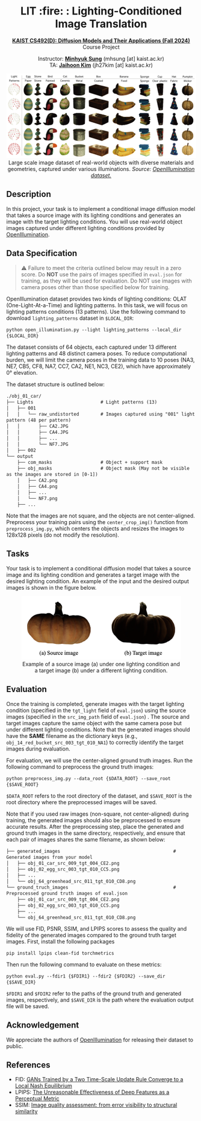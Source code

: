 <div align=center>
  <h1>
  LIT :fire: : Lighting-Conditioned Image Translation
  </h1>
  <p>
    <a href=https://mhsung.github.io/kaist-cs492d-fall-2024/ target="_blank"><b>KAIST CS492(D): Diffusion Models and Their Applications (Fall 2024)</b></a><br>
    Course Project
  </p>
</div>

<div align=center>
  <p>
    Instructor: <a href=https://mhsung.github.io target="_blank"><b>Minhyuk Sung</b></a> (mhsung [at] kaist.ac.kr)<br>
    TA: <a href=https://jh27kim.github.io/ target="_blank"><b>Jaihoon Kim</b></a>  (jh27kim [at] kaist.ac.kr)
  </p>
</div>

<div align=center>
   <img src="./assets/teaser.png">
   <figcaption>
    Large scale image dataset of real-world objects with diverse materials and geometries, captured under various illuminations.
    <i>Source: <a href="https://oppo-us-research.github.io/OpenIllumination/">OpenIllumination dataset.</a></i>
    </figcaption>
</div>

## Description
In this project, your task is to implement a conditional image diffusion model that takes a source image with its lighting conditions and generates an image with the target lighting conditions. 
You will use real-world object images captured under different lighting conditions provided by [OpenIllumination](https://huggingface.co/datasets/OpenIllumination/OpenIllumination). 

## Data Specification
> :warning: Failure to meet the criteria outlined below may result in a zero score.
> Do **NOT** use the pairs of images specified in `eval.json` for training, as they will be used for evaluation. 
> Do NOT use images with camera poses other than those specified below for training.

OpenIllumination dataset provides two kinds of lighting conditions: OLAT (One-Light-At-a-Time) and lighting patterns. In this task, we will focus on lighting patterns conditions (13 patterns). 
Use the following command to download `lighting_patterns` dataset in `$LOCAL_DIR`:
```
python open_illumination.py --light lighting_patterns --local_dir {$LOCAL_DIR}
```
The dataset consists of 64 objects, each captured under 13 different lighting patterns and 48 distinct camera poses. 
To reduce computational burden, we will limit the camera poses in the training data to 10 poses (NA3, NE7, CB5, CF8, NA7, CC7, CA2, NE1, NC3, CE2), which have approximately 0° elevation.

The dataset structure is outlined below:
```
./obj_01_car/
├── Lights                         # Light patterns (13)
│   ├── 001
│   │   └── raw_undistorted        # Images captured using "001" light pattern (48 per pattern)
│   │       ├── CA2.JPG
│   │       ├── CA4.JPG
│   │       ├── ...
│   │       └── NF7.JPG
│   ├── 002
└── output
    ├── com_masks                  # Object + support mask 
    ├── obj_masks                  # Object mask (May not be visible as the images are stored in [0-1])
    │   ├── CA2.png
    │   ├── CA4.png
    │   ├── ...
    │   └── NF7.png
    ├── ...
```

Note that the images are not square, and the objects are not center-aligned. 
Preprocess your training pairs using the `center_crop_img()` function from `preprocess_img.py`, which centers the objects and resizes the images to 128x128 pixels (do not modify the resolution). 

## Tasks
Your task is to implement a conditional diffusion model that takes a source image and its lighting condition and generates a target image with the desired lighting condition.
An example of the input and the desired output images is shown in the figure below.

<div align="center">
  <figure>
    <img src="./assets/task.png" width="500">
    <br />
    <figcaption style="text-align: center;">
      Example of a source image (a) under one lighting condition and a target image (b) under a different lighting condition.
    </figcaption>
  </figure>
</div>

## Evaluation
Once the training is completed, generate images with the target lighting condition (specified in the `tgt_light` field of `eval.json`) using the source images (specified in the `src_img_path` field of `eval.json`) . The source and target images capture the same object with the same camera pose but under different lighting conditions. 
Note that the generated images should have the **SAME** filename as the dictionary keys (e.g., `obj_14_red_bucket_src_003_tgt_010_NA1`) to correctly identify the target images during evaluation. 

For evaluation, we will use the center-aligned ground truth images.
Run the following command to preprocess the ground truth images:
```
python preprocess_img.py --data_root {$DATA_ROOT} --save_root {$SAVE_ROOT}
```
`$DATA_ROOT` refers to the root directory of the dataset, and `$SAVE_ROOT` is the root directory where the preprocessed images will be saved.

Note that if you used raw images (non-square, not center-aligned) during training, the generated images should also be preprocessed to ensure accurate results.
After the preprocessing step, place the generated and ground truth images in the same directory, respectively, and ensure that each pair of images shares the same filename, as shown below:
```
├── generated_images                                          # Generated images from your model
│   ├── obj_01_car_src_009_tgt_004_CE2.png
│   ├── obj_02_egg_src_003_tgt_010_CC5.png
│   ├── ...
│   └── obj_64_greenhead_src_011_tgt_010_CD8.png
└── ground_truch_images                                       # Preprocessed ground truth images of eval.json
    ├── obj_01_car_src_009_tgt_004_CE2.png
    ├── obj_02_egg_src_003_tgt_010_CC5.png
    ├── ...
    └── obj_64_greenhead_src_011_tgt_010_CD8.png
```

We will use FID, PSNR, SSIM, and LPIPS scores to assess the quality and fidelity of the generated images compared to the ground truth target images.
First, install the following packages 
```
pip install lpips clean-fid torchmetrics
```

Then run the following command to evaluate on these metrics: 
```
python eval.py --fdir1 {$FDIR1} --fdir2 {$FDIR2} --save_dir {$SAVE_DIR}
```
`$FDIR1` and `$FDIR2` refer to the paths of the ground truth and generated images, respectively, and `$SAVE_DIR` is the path where the evaluation output file will be saved.

## Acknowledgement 
We appreciate the authors of [OpenIllumination](https://oppo-us-research.github.io/OpenIllumination/) for releasing their dataset to public. 

## References
* FID: [GANs Trained by a Two Time-Scale Update Rule Converge to a Local Nash Equilibrium](https://arxiv.org/abs/1706.08500)
* LPIPS: [The Unreasonable Effectiveness of Deep Features as a Perceptual Metric](https://arxiv.org/abs/1801.03924)
* SSIM: [Image quality assessment: from error visibility to structural similarity](https://ieeexplore.ieee.org/document/1284395)
